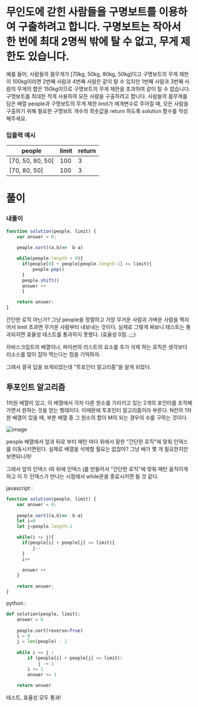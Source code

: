 # 무인도에 갇힌 사람들을 구명보트를 이용하여 구출하려고 합니다. 구명보트는 작아서 한 번에 최대 2명씩 밖에 탈 수 없고, 무게 제한도 있습니다.

예를 들어, 사람들의 몸무게가 [70kg, 50kg, 80kg, 50kg]이고 구명보트의 무게 제한이 100kg이라면 2번째 사람과 4번째 사람은 같이 탈 수 있지만 1번째 사람과 3번째 사람의 무게의 합은 150kg이므로 구명보트의 무게 제한을 초과하여 같이 탈 수 없습니다.
구명보트를 최대한 적게 사용하여 모든 사람을 구출하려고 합니다.
사람들의 몸무게를 담은 배열 people과 구명보트의 무게 제한 limit가 매개변수로 주어질 때, 모든 사람을 구출하기 위해 필요한 구명보트 개수의 최솟값을 return 하도록 solution 함수를 작성해주세요.

### 입출력 예시
people|	limit	| return |
|----------|------|------|
|[70, 50, 80, 50]|100|3|
|[70, 80, 50]|100|3|

# 풀이
### 내풀이
```javascript
function solution(people, limit) {
    var answer = 0;
    
    people.sort((a,b)=>  b-a)

    while(people.length > 0){
      if(people[0] + people[people.length-1] <= limit){
          people.pop()
      }
      people.shift()
      answer ++
      }

    return answer;
}
```
간단한 로직 아닌가?
그냥 people을 정렬하고 가장 무거운 사람과 가벼운 사람을 짝지어서 limit 초과면 무거운 사람부터 내보내는 것이다.
실제로 그렇게 짜보니 테스트는 통과되지면 효율성 테스트를 통과하지 못했다. (효율성 0점..;;;)

자바스크립트의 배열이나, 파이썬의 리스트의 요소를 추가 삭제 하는 로직은 생각보다 리소스를 많이 잡아 먹는다는 점을 기억하자.

그래서 결국 답을 보게되었는데 "투포인터 알고리즘"을 알게 되었다.

## 투포인트 알고리즘
1차원 배열이 있고, 이 배열에서 각자 다른 원소를 가리키고 있는 2개의 포인터를 조작해가면서 원하는 것을 얻는 형태이다. 
이때문에 투포인터 알고리즘이라 부른다. N칸의 1차원 배열이 있을 때, 부분 배열 중 그 원소의 합이 M이 되는 경우의 수를 구하는 것이다.

![image](https://user-images.githubusercontent.com/91925895/172278019-e9bbefc0-5af6-4c32-9567-7321a39323c1.png)

people 배열에서 앞과 뒤로 부터 매턴 마다 위에서 말한 "간단한 로직"에 맞춰 인덱스를 이동시키면된다.
실제로 배열을 삭제할 필요는 없잖아? 그냥 배가 몇 개 필요한지만 보면되니까!

그래서 앞의 인덱스 i와 뒤에 인덱스 j를 만들어서 "간단한 로직"에 맞춰 매턴 움직이게하고 이 두 인덱스가 만나는 시점에서 while문을 종료시키면 될 것 같다.

javascript :
```javascript
function solution(people, limit) {
    var answer = 0;
    
    people.sort((a,b)=>  b-a)
    let i=0
    let j=people.length-1

    while(i <= j){
      if(people[i] + people[j] <= limit){
          j--
      }
      i++

      answer ++
    }
    
    return answer;
}

```

python : 
```python
def solution(people, limit):
    answer = 0
    
    people.sort(reverse=True)
    i = 0
    j = len(people) - 1
    
    while i <= j :
        if (people[i] + people[j] <= limit):
            j -= 1
        i += 1
        answer += 1
    
    return answer

```    

테스트, 효율성 모두 통과!
